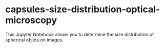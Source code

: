 # capsules-size-distribution-optical-microscopy
This Jupyter Notebook allows you to determine the size distribution of spherical objets on images.
